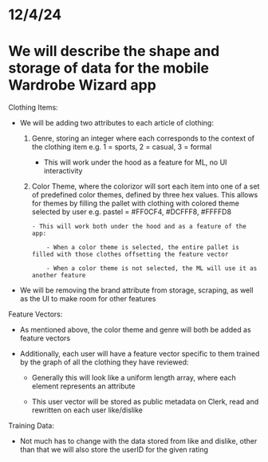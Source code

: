 # 12/4/24

# We will describe the shape and storage of data for the mobile Wardrobe Wizard app

Clothing Items:

-   We will be adding two attributes to each article of clothing:

    1.  Genre, storing an integer where each corresponds to the context of the clothing item
        e.g. 1 = sports, 2 = casual, 3 = formal

        - This will work under the hood as a feature for ML, no UI interactivity

    2.  Color Theme, where the colorizor will sort each item into one of a set of predefined color themes,
        defined by three hex values. This allows for themes by filling the pallet with clothing with colored theme selected by user
        e.g. pastel = #FF0CF4, #DCFFF8, #FFFFD8

            - This will work both under the hood and as a feature of the app:

                - When a color theme is selected, the entire pallet is filled with those clothes offsetting the feature vector

                - When a color theme is not selected, the ML will use it as another feature

-   We will be removing the brand attribute from storage, scraping, as well as the UI to make room for other features

Feature Vectors:

-   As mentioned above, the color theme and genre will both be added as feature vectors

-   Additionally, each user will have a feature vector specific to them trained by the graph of all the clothing they have reviewed:

    -   Generally this will look like a uniform length array, where each element represents an attribute

    -   This user vector will be stored as public metadata on Clerk, read and rewritten on each user like/dislike

Training Data:

-   Not much has to change with the data stored from like and dislike, other than that we will also store the userID for the given rating
